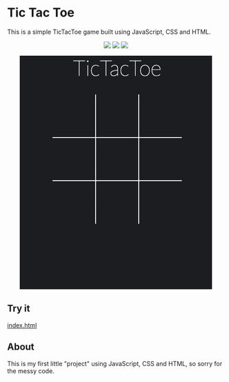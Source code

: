# Tic Tac Toe
This is a simple TicTacToe game built using JavaScript, CSS and HTML.

<p align="center">
    <img src="https://img.shields.io/badge/-HTML5-E44D26?style=flat&logo=html5&logoColor=white"/>
    <img src="https://img.shields.io/badge/-CSS3-2965f1?style=flat&logo=css3&logoColor=white"/>
    <img src="https://img.shields.io/badge/-JavaScript-F0DB4F?style=flat&logo=javascript&logoColor=white"/>
</p>

<p align="center">
    <img src="./img/tictactoe.gif">
</p>

## Try it

[index.html](https://github.com/jf-11/tictactoe-js/code)

## About

This is my first little "project" using JavaScript, CSS and HTML, so sorry for the messy code.


